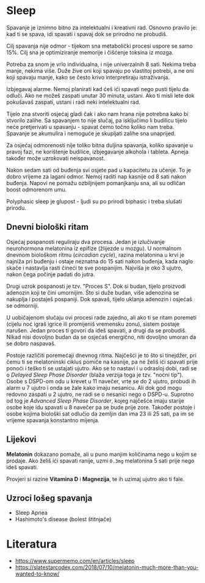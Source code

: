 # Sleep

Spavanje je iznimno bitno za intelektualni i kreativni rad. Osnovno pravilo je: kad ti se spava, idi spavati i spavaj dok se prirodno ne probudiš.

Cilj spavanja nije odmor - tijekom sna metabolički procesi uspore se samo 15%. Cilj sna je optimiziranje memorije i čišćenje toksina iz mozga.

Potreba za snom je vrlo individualna, i nije univerzalnih 8 sati. Nekima treba manje, nekima više. Duže žive oni koji spavaju po vlastitoj potrebi, a ne oni koji spavaju manje, kako se često krivo interpretiraju istraživanja.

Izbjegavaj alarme. Nemoj planirati kad ćeš ići spavati nego pusti tijelu da odluči. Ako ne možeš zaspati unutar 30 minuta, ustani. Ako ti misli lete dok pokušavaš zaspati, ustani i radi neki intelektualni rad.

Tijelo zna stvoriti osjećaj gladi čak i ako nam hrana nije potrebna kako bi stvorilo zalihe. Sa spavanjem to nije slučaj, pa isključimo li budilicu tijelo neće pretjerivati u spavanju - spavat ćemo točno koliko nam treba. Spavanje se akumulira i nemoguće je skupljati zalihe sna unaprijed.

Za osjećaj odmorenosti nije toliko bitna duljina spavanja, koliko spavanje u pravoj fazi, ne korištenje budilice, izbjegavanje alkohola i tableta. Apneja također može uzrokovati neispavanost.

Nakon sedam sati od buđenja svi osjete pad u kapacitetu za učenje. To je dobro vrijeme za lagani odmor. Nemoj raditi nap kasnije od 8 sati nakon buđenja. Napovi ne pomažu ozbiljnijem pomanjkanju sna, ali su odličan boost odmorenom umu.

Polyphasic sleep je glupost - ljudi su po prirodi biphasic i treba slušati prirodu.

## Dnevni biološki ritam

Osjećaj pospanosti reguliraju dva procesa. Jedan je izlučivanje neurohormona melatonina iz epifize (žlijezde u mozgu). U normalnom dnevnom biološkom ritmu (*circadian cycle*), razina melatonina u krvi je najniža pri buđenju i ostaje neznatna do 15 sati nakon buđenja, kada naglo skače i nastavlja rasti čineći te sve pospanijim. Najviša je oko 3 ujutro, nakon čega počinje padati do jutra.

Drugi uzrok pospanosti je tzv. "Proces S". Dok si budan, tijelo proizvodi adenozin koji te čini umornijim. Što si duže budan, više adenozina se nakuplja i postaješ pospaniji. Dok spavaš, tijelo uklanja adenozin i osjećaš se odmorniji.

U uobičajenom slučaju ovi procesi rade zajedno, ali ako ti se ritam poremeti (cijelu noć igraš igrice ili promijeniš vremensku zonu), sistem postaje narušen. Jedan proces ti govori da ideš spavati, a drugi da se probudiš. Nikad nisi dovoljno budan da se osjećaš energično, niti dovoljno umoran da se dobro naspavaš.

Postoje različiti poremećaji dnevnog ritma. Najčešći je to što si tinejdžer, pri čemu ti se melatoninski ciklus pomiče na kasnije, pa ne želiš ići spavati prije ponoći i teško ti se ustajati ujutro. Ako se to nastavi i u odrasloj dobi, radi se o *Delayed Sleep Phase Disorder* (blaža verzija toga je tzv. "noćni tip"). Osobe s DSPD-om odu u krevet u 11 navečer, vrte se do 2 ujutro, probudi ih alarm u 7 ujutro i onda se žale kako imaju nesanicu. Ali dok god mogu redovno zaspati u 2 ujutro, ne radi se o nesanici nego o DSPD-u. Suprotno od tog je *Advanced Sleep Phase Disorder*, kojeg najčešće imaju starije osobe koje idu spavati u 8 navečer pa se bude prije zore. Također postoje i osobe kojima biološki sat odlučio da zemljin dan ima 23 ili 25 sati, pa im se vrijeme spavanja konstantno mijenja.

## Lijekovi

**Melatonin** dokazano pomaže, ali u puno manjim količinama nego u kojim se prodaje. Ako želiš ići spavati ranije, uzmi `0.3mg` melatonina 5 sati prije nego ideš spavati.

Provjeri si razine **Vitamina D** i **Magnezija**, te ih uzimaj ujutro ako ti fale.

## Uzroci lošeg spavanja

* Sleep Apnea
* Hashimoto's disease (bolest štitnjače)

# Literatura

* https://www.supermemo.com/en/articles/sleep
* https://slatestarcodex.com/2018/07/10/melatonin-much-more-than-you-wanted-to-know/
